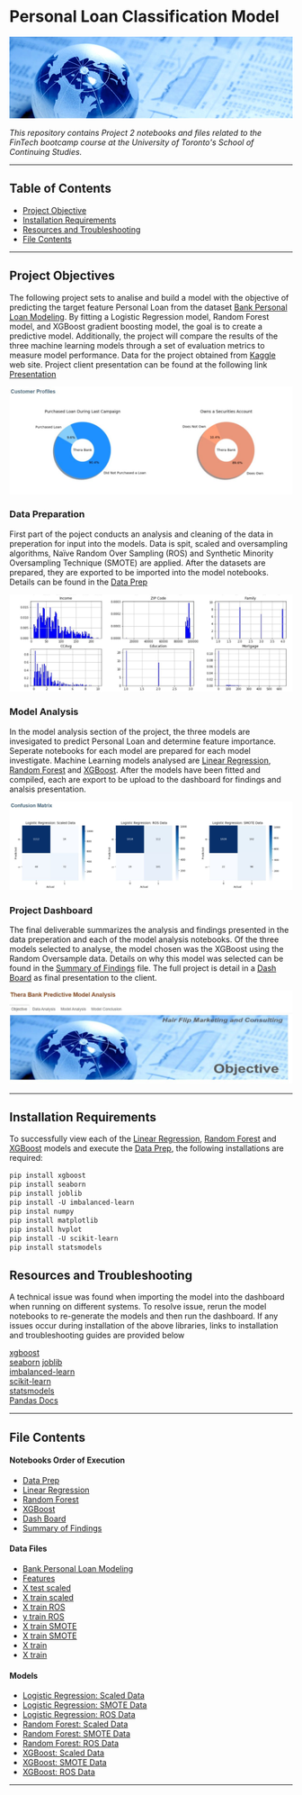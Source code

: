 # Personal Loan Classification Model

![intro_photo](source_code/images/finance-banner.jpg)

*This repository contains Project 2 notebooks and files related to the FinTech bootcamp course at the University of Toronto's School of Continuing Studies.*

---

## Table of Contents

- [Project Objective](#Project-Objectives)
- [Installation Requirements](#Installation-Requirements)
- [Resources and Troubleshooting](#Resources-Troubleshooting )
- [File Contents](#File-Contents)

---

## Project Objectives 

The following project sets to analise and build a model with the objective of predicting the target feature Personal Loan from the dataset [Bank Personal Loan Modeling](source_code/resources/Bank_Personal_Loan_Modelling.csv). By fitting a Logistic Regression model, Random Forest model, and XGBoost gradient boosting model, the goal is to create a predictive model. Additionally, the project will compare the results of the three machine learning models through a set of evaluation metrics to measure model performance. Data for the project obtained from [Kaggle](https://www.kaggle.com/itsmesunil/bank-loan-modelling) web site.  Project client presentation can be found at the following link [Presentation](https://docs.google.com/presentation/d/1N5HOKt-uyLLUkpeimOF0ZEk_Jug90DNzwXK89CogXWE/edit?usp=sharing)

![obj_readme.JPG](source_code/images/obj_readme.JPG)

### Data Preparation 

First part of the poject conducts an analysis and cleaning of the data in preperation for input into the models.  Data is spit, scaled and oversampling algorithms, Naïve Random Over Sampling (ROS) and Synthetic Minority Oversampling Technique (SMOTE) are applied. After the datasets are prepared, they are exported to be imported into the model notebooks.  Details can be found in the [Data Prep](source_code/data_prep.ipynb)

![data_readme.JPG](source_code/images/data_readme.JPG)

### Model Analysis 

In the model analysis section of the project, the three models are invesigated to predict Personal Loan and determine feature importance.  Seperate notebooks for each model are prepared for each model investigate.  Machine Learning models analysed are [Linear Regression](source_code/logistical_regression.ipynb), [Random Forest](source_code/random_forest.ipynb) and [XGBoost](source_code/xgboost.ipynb).  After the models have been fitted and compiled, each are export to be upload to the dashboard for findings and analsis presentation.

![model_readme.JPG](source_code/images/model_readme.JPG)

### Project Dashboard

The final deliverable summarizes the analysis and findings presented in the data preperation and each of the model analysis notebooks. Of the three models selected to analyse, the model chosen was the XGBoost using the Random Oversample data.  Details on why this model was selected can be found in the  [Summary of Findings](source_code/Summary_of_Findings.md) file.  The full project is detail in a [Dash Board](source_code/thera_bank_dashboard.ipynb) as final presentation to the client.



![dash_readme.JPG](source_code/images/dash_readme.JPG)

---

## Installation Requirements

To successfully view each of the  [Linear Regression](source_code/logistical_regression.ipynb), [Random Forest](source_code/random_forest.ipynb) and [XGBoost](source_code/source_code/xgboost.ipynb) models and execute the [Data Prep](source_code/data_prep.ipynb), the following installations are required: 

```
pip install xgboost
pip install seaborn
pip install joblib
pip install -U imbalanced-learn
pip instal numpy
pip install matplotlib
pip install hvplot
pip install -U scikit-learn
pip install statsmodels

```
## Resources and Troubleshooting

A technical issue was found when importing the model into the dashboard when running on different systems.  To resolve issue, rerun the model notebooks to re-generate the models and then run the dashboard.  If any issues occur during installation of the above libraries, links to installation and troubleshooting guides are provided below


[xgboost](https://xgboost.readthedocs.io/en/latest/build.html)    
[seaborn](https://seaborn.pydata.org/installing.html) 
[joblib](https://joblib.readthedocs.io/en/latest/installing.html)     
[imbalanced-learn](https://imbalanced-learn.readthedocs.io/en/stable/install.html)     
[scikit-learn](https://scikit-learn.org/stable/install.html)    
[statsmodels](https://www.statsmodels.org/stable/install.html)  
[Pandas Docs](https://pandas.pydata.org/pandas-docs/stable/getting_started/index.html)      

---

## File Contents

#### Notebooks Order of Execution

- [Data Prep](source_code/data_prep.ipynb)
- [Linear Regression](source_code/logistical_regression.ipynb)
- [Random Forest](source_code/random_forest.ipynb)
- [XGBoost](source_code/xgboost.ipynb)
- [Dash Board](source_code/thera_bank_dashboard.ipynb)  
- [Summary of Findings](source_code/Summary_of_Findings.md)

#### Data Files

- [Bank Personal Loan Modeling](source_code/resources/Bank_Personal_Loan_Modelling.csv)
- [Features](source_code/resources/features.csv)
- [X test scaled](source_code/resources/X_test_scaled.csv)
- [X train scaled](source_code/resources/X_train_scaled.csv)
- [X train ROS](source_code/resources/X_train_ros.csv)
- [y train ROS](source_code/resources/y_train_ros.csv)
- [X train SMOTE](source_code/resources/X_train_smote.csv)
- [X train SMOTE](source_code/resources/y_train_smote.csv)
- [X train](source_code/resources/X_train.csv)
- [X train](source_code/resources/y_train.csv)

#### Models
- [Logistic Regression: Scaled Data](source_code/models/log_scaled_model.joblib)
- [Logistic Regression: SMOTE Data](source_code/models/log_smote_model.joblib)
- [Logistic Regression: ROS Data](source_code/models/log_ros_model.joblib)
- [Random Forest: Scaled Data](source_code/models/rf_scaled_model.joblib)
- [Random Forest: SMOTE Data](source_code/models/rf_smote_model.joblib)
- [Random Forest: ROS Data](source_code/models/rf_ros_model.joblib)
- [XGBoost: Scaled Data](source_code/models/xgb_scaled_model.joblib)
- [XGBoost: SMOTE Data](source_code/models/xgb_smote_model.joblib)
- [XGBoost: ROS Data](source_code/models/xgb_ros_model.joblib)

---

